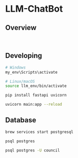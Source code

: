 # LLM-ChatBot

## Overview

<br>

>

## Developing

```bash
# Windows
my_env\Scripts\activate

# Linux/macOS
source llm_env/bin/activate

pip install fastapi uvicorn

uvicorn main:app --reload
```

## Database

```bash
brew services start postgresql

psql postgres

psql postgres -U council


```
